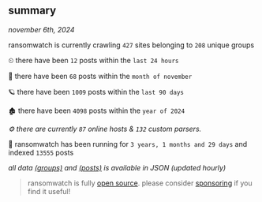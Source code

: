 
## summary
_november 6th, 2024_

ransomwatch is currently crawling `427` sites belonging to `208` unique groups

⏲ there have been `12` posts within the `last 24 hours`

🦈 there have been `68` posts within the `month of november`

🪐 there have been `1009` posts within the `last 90 days`

🏚 there have been `4098` posts within the `year of 2024`

_⚙️ there are currently `87` online hosts & `132` custom parsers._

🦕 ransomwatch has been running for `3 years, 1 months and 29 days` and indexed `13555` posts

_all data  [(groups)](http://ransomwhat.telemetry.ltd/groups) and [(posts)](http://ransomwhat.telemetry.ltd/posts) is available in JSON (updated hourly)_

> ransomwatch is fully [open source](https://github.com/joshhighet/ransomwatch#ransomwatch--). please consider [sponsoring](https://github.com/sponsors/joshhighet) if you find it useful!
